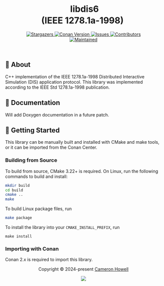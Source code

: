 <h1 align="center">
  <img
    src="https://raw.githubusercontent.com/catppuccin/catppuccin/main/assets/misc/transparent.png"
    height="30"
    width="0px"
  />
   libdis6</br>
   (IEEE 1278.1a-1998)
  <img
    src="https://raw.githubusercontent.com/catppuccin/catppuccin/main/assets/misc/transparent.png"
    height="30"
    width="0px"
  />
</h1>

<p align="center">
  <a href="https://github.com/crhowell3/libdis6/stargazers">
    <img
      alt="Stargazers"
      src="https://img.shields.io/github/stars/crhowell3/libdis6?style=for-the-badge&logo=starship&color=b16286&logoColor=d9e0ee&labelColor=282a36"
    />
  </a>
  <a href="https://conan.io/center/recipes/libdis6">
    <img
      alt="Conan Version"
      src="https://img.shields.io/conan/v/libdis6?style=for-the-badge&logo=rust&color=458588&logoColor=d9e0ee&labelColor=282a36"
    />
  </a>
  <a href="https://github.com/crhowell3/libdis6/issues">
    <img
      alt="Issues"
      src="https://img.shields.io/github/issues/crhowell3/libdis6?style=for-the-badge&logo=gitbook&color=d79921&logoColor=d9e0ee&labelColor=282a36"
    />
  </a>
  <a href="https://github.com/crhowell3/libdis6/contributors">
    <img
      alt="Contributors"
      src="https://img.shields.io/github/contributors/crhowell3/libdis6?style=for-the-badge&logo=opensourceinitiative&color=689d6a&logoColor=d9e0ee&labelColor=282a36"
    />
  </a>
  <br/>
  <a href="#">
    <img
      alt="Maintained"
      src="https://img.shields.io/maintenance/yes/2024?style=for-the-badge&color=98971a&labelColor=282a36"
    />
  </a>
</p>

&nbsp;

## 💭 About
C++ implementation of the IEEE 1278.1a-1998 Distributed Interactive Simulation (DIS) application protocol. This library was implemented according to the IEEE Std 1278.1a-1998 publication.

## 📕 Documentation
Will add Doxygen documentation in a future patch.

## 🔰 Getting Started
This library can be manually built and installed with CMake and make tools, or it can be imported
from the Conan Center.
### Building from Source
To build from source, CMake 3.22+ is required. On Linux, run the following commands to build and install:
```bash
mkdir build
cd build
cmake ..
make
```
To build Linux package files, run
```bash
make package
```
To install the library into your `CMAKE_INSTALL_PREFIX`, run
```
make install
```

### Importing with Conan
Conan 2.x is required to import this library.

<p align="center">
  Copyright &copy; 2024-present
  <a href="https://github.com/crhowell3" target="_blank">Cameron Howell</a>
</p>
<p align="center">
  <a href="https://github.com/crhowell3/libdis6/blob/main/LICENSE"
    ><img
      src="https://img.shields.io/static/v1.svg?style=for-the-badge&label=License&message=BSD-2-Clause&logoColor=d9e0ee&colorA=282a36&colorB=b16286"
  /></a>
</p>
